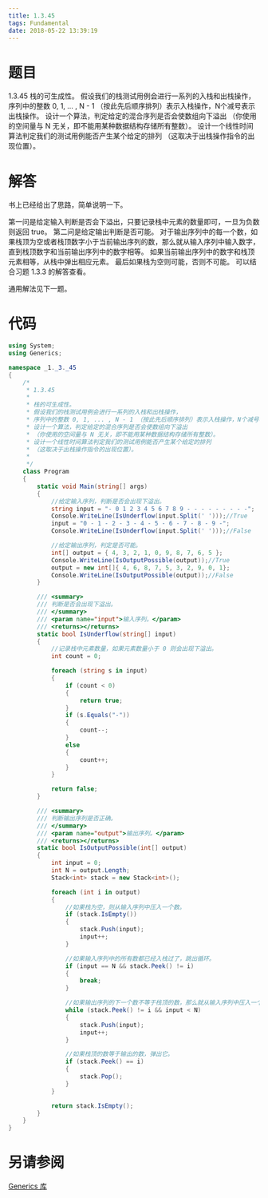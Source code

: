 ```yaml
---
title: 1.3.45
tags: Fundamental
date: 2018-05-22 13:39:19
---
```


# 题目

1.3.45
栈的可生成性。 
假设我们的栈测试用例会进行一系列的入栈和出栈操作， 序列中的整数 0, 1, ... , N - 1 （按此先后顺序排列）表示入栈操作，N个减号表示出栈操作。 
设计一个算法，判定给定的混合序列是否会使数组向下溢出 （你使用的空间量与 N 无关，即不能用某种数据结构存储所有整数）。 
设计一个线性时间算法判定我们的测试用例能否产生某个给定的排列 （这取决于出栈操作指令的出现位置）。

# 解答

书上已经给出了思路，简单说明一下。

第一问是给定输入判断是否会下溢出，只要记录栈中元素的数量即可，一旦为负数则返回 true。
第二问是给定输出判断是否可能。
对于输出序列中的每一个数，如果栈顶为空或者栈顶数字小于当前输出序列的数，那么就从输入序列中输入数字，直到栈顶数字和当前输出序列中的数字相等。 
如果当前输出序列中的数字和栈顶元素相等，从栈中弹出相应元素。 
最后如果栈为空则可能，否则不可能。
可以结合习题 1.3.3 的解答查看。

 通用解法见下一题。

# 代码

```csharp
using System;
using Generics;

namespace _1._3._45
{
    /*
     * 1.3.45
     * 
     * 栈的可生成性。
     * 假设我们的栈测试用例会进行一系列的入栈和出栈操作，
     * 序列中的整数 0, 1, ... , N - 1 （按此先后顺序排列）表示入栈操作，N个减号表示出栈操作。
     * 设计一个算法，判定给定的混合序列是否会使数组向下溢出
     * （你使用的空间量与 N 无关，即不能用某种数据结构存储所有整数）。
     * 设计一个线性时间算法判定我们的测试用例能否产生某个给定的排列
     * （这取决于出栈操作指令的出现位置）。
     * 
     */
    class Program
    {
        static void Main(string[] args)
        {
            //给定输入序列，判断是否会出现下溢出。
            string input = "- 0 1 2 3 4 5 6 7 8 9 - - - - - - - - -";
            Console.WriteLine(IsUnderflow(input.Split(' ')));//True
            input = "0 - 1 - 2 - 3 - 4 - 5 - 6 - 7 - 8 - 9 -";
            Console.WriteLine(IsUnderflow(input.Split(' ')));//False

            //给定输出序列，判定是否可能。
            int[] output = { 4, 3, 2, 1, 0, 9, 8, 7, 6, 5 };
            Console.WriteLine(IsOutputPossible(output));//True
            output = new int[]{ 4, 6, 8, 7, 5, 3, 2, 9, 0, 1};
            Console.WriteLine(IsOutputPossible(output));//False
        }

        /// <summary>
        /// 判断是否会出现下溢出。
        /// </summary>
        /// <param name="input">输入序列。</param>
        /// <returns></returns>
        static bool IsUnderflow(string[] input)
        {
            //记录栈中元素数量，如果元素数量小于 0 则会出现下溢出。
            int count = 0;

            foreach (string s in input)
            {
                if (count < 0)
                {
                    return true;
                }
                if (s.Equals("-"))
                {
                    count--;
                }
                else
                {
                    count++;
                }
            }

            return false;
        }

        /// <summary>
        /// 判断输出序列是否正确。
        /// </summary>
        /// <param name="output">输出序列。</param>
        /// <returns></returns>
        static bool IsOutputPossible(int[] output)
        {
            int input = 0;
            int N = output.Length;
            Stack<int> stack = new Stack<int>();

            foreach (int i in output)
            {
                //如果栈为空，则从输入序列中压入一个数。
                if (stack.IsEmpty())
                {
                    stack.Push(input);
                    input++;
                }

                //如果输入序列中的所有数都已经入栈过了，跳出循环。
                if (input == N && stack.Peek() != i)
                {
                    break;
                }

                //如果输出序列的下一个数不等于栈顶的数，那么就从输入序列中压入一个数。
                while (stack.Peek() != i && input < N)
                {
                    stack.Push(input);
                    input++;
                }

                //如果栈顶的数等于输出的数，弹出它。
                if (stack.Peek() == i)
                {
                    stack.Pop();
                }
            }

            return stack.IsEmpty();
        }
    }
}
```

# 另请参阅

[Generics 库](https://alg4.ikesnowy.com/docs/api/Generics.html)